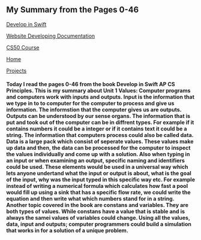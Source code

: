 <h2> My Summary from the Pages 0-46 </h2>
  <a href="https://github.com/fahirataalaca/fahirataalaca.github.io/blob/main/DEVELOP.md"> Develop in Swift </a>
  <p></p>
   <a href="https://github.com/fahirataalaca/fahirataalaca.github.io/edit/main/Document.md"> Website Developing Documentation </a>
    <p></p>
   <a href="https://github.com/fahirataalaca/fahirataalaca.github.io/blob/main/CS50-Course.md"> CS50 Course </a>
    <p></p>
   <a href="https://fahirataalaca.github.io/"> Home </a>
    <p></p>
   <a href="https://github.com/fahirataalaca/fahirataalaca.github.io/blob/main/Projects.md"> Projects </a>
<p></p>

<h4>Today I read the pages 0-46 from the book Develop​ in Swift
AP CS Principles. This is my summary about Unit 1 Values: Computer programs and computers work with inputs and outputs. Input is the information that we type in to to computer for the computer to process and give us information. The informstion that the computer gives us are outputs. Outputs can be understood by our sense organs. The information that is put and took out of the computer can be in diffrent types. For example if it contains numbers it could be a integer or if it contains text it could be a string. The information that computers process could also be called data. Data is a large pack which consist of seperate values. These values make up data and then, the data can be processed for the computer to inspect the values individually and come up with a solution. Also when typing in an input or when examining an output, specific naming and identifiers could be used. These elements would be used in a universal way which lets anyone undertand what the input or output is about, what is the goal of the input, why was the input typed in this specific way etc. For example instead of writing a numerical formula which calculates how fast a pool would fill up using a sink that has a specific flow rate, we could write the equation and then write what which numbers stand for in a string. Another topic covered in the book are constans and variables. They are both types of values. While constans have a value that is stable and is always the samei values of variables could change. Using all the values, data, input and outputs; computer programmers could build a simulation that works in for a solution of a unique problem. </h4>

